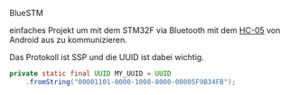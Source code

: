BlueSTM

einfaches Projekt um mit dem STM32F via Bluetooth mit dem [HC-05](http://www.google.com/search?q=HC-05&oq=HC-05) 
von Android aus zu kommunizieren.

Das Protokoll ist SSP und die UUID ist dabei wichtig.
```java
private static final UUID MY_UUID = UUID
    .fromString("00001101-0000-1000-8000-00805F9B34FB");
```

